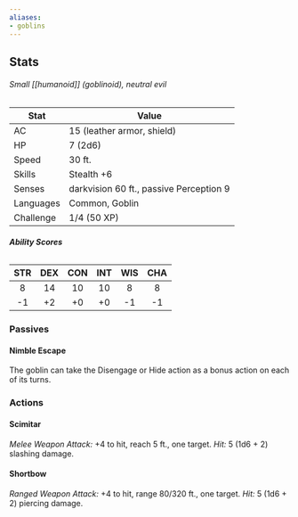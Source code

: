 ```yaml
---
aliases:
- goblins
---
```

## Stats
###### *Small [[humanoid]] (goblinoid), neutral evil*
| Stat | Value |
| ---- | ---- |
| AC | 15 (leather armor, shield) |
| HP | 7 (2d6) |
| Speed | 30 ft. |
| Skills | Stealth +6 |
| Senses | darkvision 60 ft., passive Perception 9 |
| Languages | Common, Goblin |
| Challenge | 1/4 (50 XP) |
###### **Ability Scores**
| STR | DEX | CON | INT | WIS | CHA |
| :--: | :--: | :--: | :--: | :--: | :--: |
| 8 | 14 | 10 | 10 | 8 | 8 |
| -1 | +2 | +0 | +0 | -1 | -1 |
### Passives
#### Nimble Escape
The goblin can take the Disengage or Hide action as a bonus action on each of its turns.
### Actions
#### Scimitar
*Melee Weapon Attack:* +4 to hit, reach 5 ft., one target. 
*Hit:* 5 (1d6 + 2) slashing damage.
#### Shortbow
*Ranged Weapon Attack:* +4 to hit, range 80/320 ft., one target. 
*Hit:* 5 (1d6 + 2) piercing damage.
